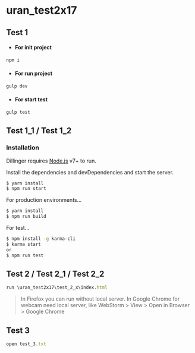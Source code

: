 # uran_test2x17

## Test 1
-  #### For init project
```javascript
npm i
```
-  #### For run project
```javascript
gulp dev 
```
- #### For start test
```javascript
gulp test
```

## Test 1_1 / Test 1_2
### Installation

Dillinger requires [Node.js](https://nodejs.org/) v7+ to run.

Install the dependencies and devDependencies and start the server.

```sh
$ yarn install
$ npm run start
```

For production environments...

```sh
$ yarn install
$ npm run build
```

For test...

```sh
$ npm install -g karma-cli
$ karma start
or
$ npm run test
```

## Test 2 / Test 2_1 / Test 2_2
```javascript
run \uran_test2x17\test_2_x\index.html
```
> In Firefox you can run without local server.
> In Google Chrome for webcam need local server, like WebStorm > View > Open in Browser > Google Chrome

## Test 3
```javascript
open test_3.txt
```